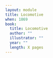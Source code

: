 ```yaml
---
layout: module
title: Locomotive
when: 1869
book:
  title: Locomotive
  author: ""
  illustrator: ""
  year: ""
  length: X pages
---
```

